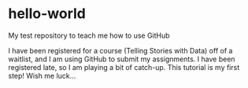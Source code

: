 # hello-world
My test repository to teach me how to use GitHub

I have been registered for a course (Telling Stories with Data) off of a waitlist, and I am using GitHub to submit my assignments. I have been registered late, so I am playing a bit of catch-up. This tutorial is my first step! Wish me luck...
